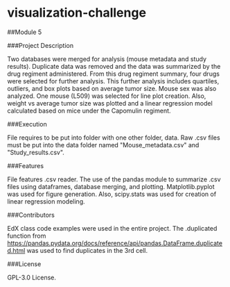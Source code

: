 # visualization-challenge
##Module 5

###Project Description

Two databases were merged for analysis (mouse metadata and study results). Duplicate data was removed and the data was summarized by the drug regiment administered. From this drug regiment summary, four drugs were selected for further analysis. This further analysis includes quartiles, outliers, and box plots based on average tumor size. Mouse sex was also analyzed. One mouse (L509) was selected for line plot creation. Also, weight vs average tumor size was plotted and a linear regression model calculated based on mice under the Capomulin regiment.

###Execution

File requires to be put into folder with one other folder, data. Raw .csv files must be put into the data folder named "Mouse_metadata.csv" and "Study_results.csv".

###Features

File features .csv reader. The use of the pandas module to summarize .csv files using dataframes, database merging, and plotting. Matplotlib.pyplot was used for figure generation. Also, scipy.stats was used for creation of linear regression modeling.

###Contributors

EdX class code examples were used in the entire project. The .duplicated function from <https://pandas.pydata.org/docs/reference/api/pandas.DataFrame.duplicated.html> was used to find duplicates in the 3rd cell.

###License

GPL-3.0 License.
